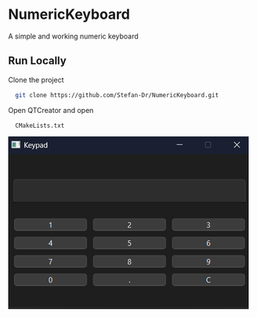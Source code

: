 # NumericKeyboard

A simple and working numeric keyboard


## Run Locally

Clone the project

```bash
  git clone https://github.com/Stefan-Dr/NumericKeyboard.git
```

Open QTCreator and open 

```bash
  CMakeLists.txt
```

![Screenshot](NumericKeyboard/images/numericKeyboard.png)